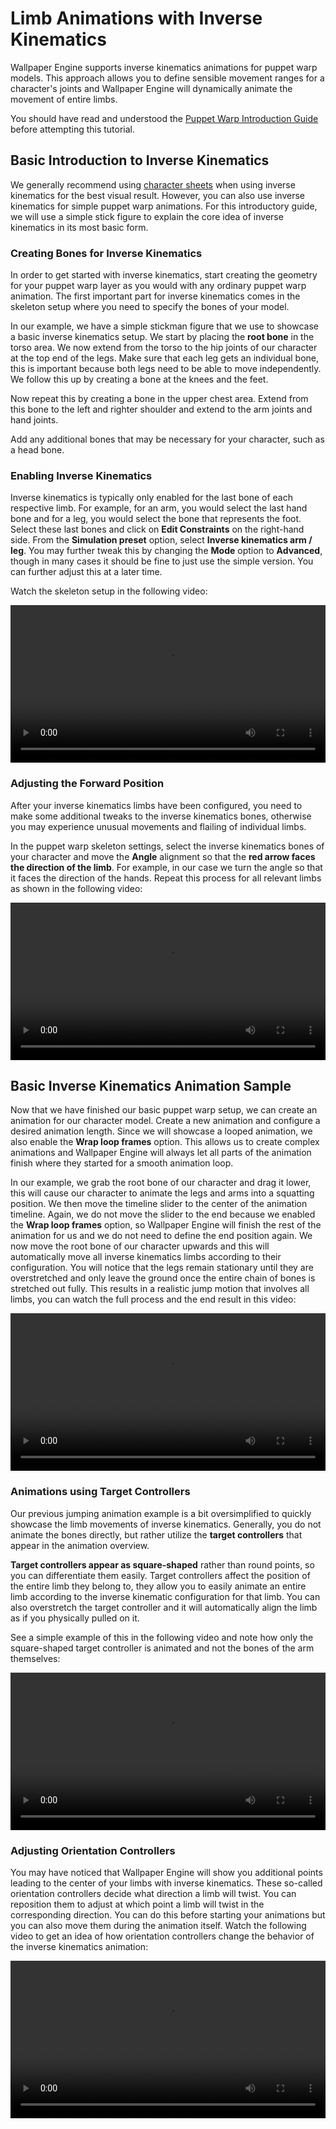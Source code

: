 # Limb Animations with Inverse Kinematics

Wallpaper Engine supports inverse kinematics animations for puppet warp models. This approach allows you to define sensible movement ranges for a character's joints and Wallpaper Engine will dynamically animate the movement of entire limbs.

You should have read and understood the [Puppet Warp Introduction Guide](/wallpaper-engine-docs/scene/puppet-warp/introduction) before attempting this tutorial.

## Basic Introduction to Inverse Kinematics

We generally recommend using [character sheets](/wallpaper-engine-docs/scene/puppet-warp/charactersheet) when using inverse kinematics for the best visual result. However, you can also use inverse kinematics for simple puppet warp animations. For this introductory guide, we will use a simple stick figure to explain the core idea of inverse kinematics in its most basic form.

### Creating Bones for Inverse Kinematics

In order to get started with inverse kinematics, start creating the geometry for your puppet warp layer as you would with any ordinary puppet warp animation. The first important part for inverse kinematics comes in the skeleton setup where you need to specify the bones of your model.

In our example, we have a simple stickman figure that we use to showcase a basic inverse kinematics setup. We start by placing the **root bone** in the torso area. We now extend from the torso to the hip joints of our character at the top end of the legs. Make sure that each leg gets an individual bone, this is important because both legs need to be able to move independently. We follow this up by creating a bone at the knees and the feet.

Now repeat this by creating a bone in the upper chest area. Extend from this bone to the left and righter shoulder and extend to the arm joints and hand joints.

Add any additional bones that may be necessary for your character, such as a head bone.

### Enabling Inverse Kinematics

Inverse kinematics is typically only enabled for the last bone of each respective limb. For example, for an arm, you would select the last hand bone and for a leg, you would select the bone that represents the foot. Select these last bones and click on **Edit Constraints** on the right-hand side. From the **Simulation preset** option, select **Inverse kinematics arm / leg**. You may further tweak this by changing the **Mode** option to **Advanced**, though in many cases it should be fine to just use the simple version. You can further adjust this at a later time.

Watch the skeleton setup in the following video:

<video width="100%" controls loop>
  <source :src="$withBase('/videos/ik_bones.mp4')" type="video/mp4">
  Your browser does not support the video tag.
</video>

### Adjusting the Forward Position

After your inverse kinematics limbs have been configured, you need to make some additional tweaks to the inverse kinematics bones, otherwise you may experience unusual movements and flailing of individual limbs.

In the puppet warp skeleton settings, select the inverse kinematics bones of your character and move the **Angle** alignment so that the **red arrow faces the direction of the limb**. For example, in our case we turn the angle so that it faces the direction of the hands. Repeat this process for all relevant limbs as shown in the following video:

<video width="100%" controls loop>
  <source :src="$withBase('/videos/ik_angle.mp4')" type="video/mp4">
  Your browser does not support the video tag.
</video>

## Basic Inverse Kinematics Animation Sample

Now that we have finished our basic puppet warp setup, we can create an animation for our character model. Create a new animation and configure a desired animation length. Since we will showcase a looped animation, we also enable the **Wrap loop frames** option. This allows us to create complex animations and Wallpaper Engine will always let all parts of the animation finish where they started for a smooth animation loop.

In our example, we grab the root bone of our character and drag it lower, this will cause our character to animate the legs and arms into a squatting position. We then move the timeline slider to the center of the animation timeline. Again, we do not move the slider to the end because we enabled the **Wrap loop frames** option, so Wallpaper Engine will finish the rest of the animation for us and we do not need to define the end position again. We now move the root bone of our character upwards and this will automatically move all inverse kinematics limbs according to their configuration. You will notice that the legs remain stationary until they are overstretched and only leave the ground once the entire chain of bones is stretched out fully. This results in a realistic jump motion that involves all limbs, you can watch the full process and the end result in this video:

<video width="100%" controls loop>
  <source :src="$withBase('/videos/ik_simple_animation.mp4')" type="video/mp4">
  Your browser does not support the video tag.
</video>

### Animations using Target Controllers

Our previous jumping animation example is a bit oversimplified to quickly showcase the limb movements of inverse kinematics. Generally, you do not animate the bones directly, but rather utilize the **target controllers** that appear in the animation overview.

**Target controllers appear as square-shaped** rather than round points, so you can differentiate them easily. Target controllers affect the position of the entire limb they belong to, they allow you to easily animate an entire limb according to the inverse kinematic configuration for that limb. You can also overstretch the target controller and it will automatically align the limb as if you physically pulled on it.

See a simple example of this in the following video and note how only the square-shaped target controller is animated and not the bones of the arm themselves:

<video width="100%" controls loop>
  <source :src="$withBase('/videos/ik_target_controllers.mp4')" type="video/mp4">
  Your browser does not support the video tag.
</video>

### Adjusting Orientation Controllers

You may have noticed that Wallpaper Engine will show you additional points leading to the center of your limbs with inverse kinematics. These so-called orientation controllers decide what direction a limb will twist. You can reposition them to adjust at which point a limb will twist in the corresponding direction. You can do this before starting your animations but you can also move them during the animation itself. Watch the following video to get an idea of how orientation controllers change the behavior of the inverse kinematics animation:

<video width="100%" controls loop>
  <source :src="$withBase('/videos/ik_orientation_controller.mp4')" type="video/mp4">
  Your browser does not support the video tag.
</video>